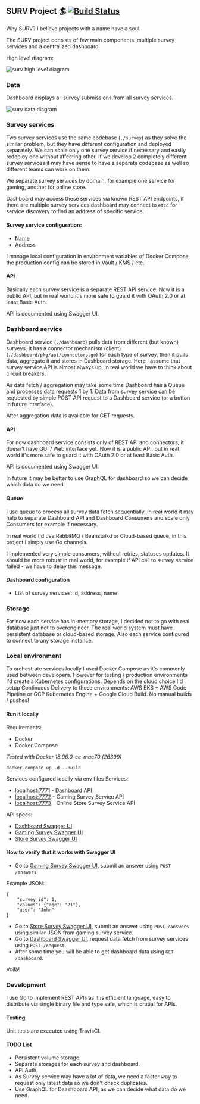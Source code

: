 ## SURV Project 🏄 [![Build Status](https://travis-ci.org/plutov/surv.svg?branch=master)](https://travis-ci.org/plutov/surv) 

Why SURV? I believe projects with a name have a soul.

The SURV project consists of few main components: multiple survey services and a centralized dashboard.

High level diagram:

![surv high level diagram](https://s3.amazonaws.com/pliutau.com/High+Level+Diagram.png)

### Data

Dashboard displays all survey submissions from all survey services.

![surv data diagram](https://s3.amazonaws.com/pliutau.com/Data+Diagram.png)

### Survey services

Two survey services use the same codebase (`./survey`) as they solve the similar problem, but they have different configuration and deployed separately. We can scale only one survey service if necessary and easily redeploy one without affecting other. If we develop 2 completely different survey services it may have sense to have a separate codebase as well so different teams can work on them. 

We separate survey services by domain, for example one service for gaming, another for online store.

Dashboard may access these services via known REST API endpoints, if there are multiple survey services dashboard may connect to `etcd` for service discovery to find an address of specific service.

#### Survey service configuration:

 - Name
 - Address

I manage local configuration in environment variables of Docker Compose, the production config can be stored in Vault / KMS / etc.

#### API

Basically each survey service is a separate REST API service. Now it is a public API, but in real world it's more safe to guard it with OAuth 2.0 or at least Basic Auth.

API is documented using Swagger UI.

### Dashboard service

Dashboard service (`./dashboard`) pulls data from different (but known) surveys. It has a connector mechanism (client) (`./dashboard/pkg/api/connectors.go`) for each type of survey, then it pulls data, aggregate it and stores in Dashboard storage. Here I assume that survey service API is almost always up, in real world we have to think about circuit breakers.

As data fetch / aggregation may take some time Dashboard has a Queue and processes data requests 1 by 1. Data from survey service can be requested by simple POST API request to a Dashboard service (or a button in future interface).

After aggregation data is available for GET requests.

#### API

For now dashboard service consists only of REST API and connectors, it doesn't have GUI / Web interface yet. Now it is a public API, but in real world it's more safe to guard it with OAuth 2.0 or at least Basic Auth.

API is documented using Swagger UI.

In future it may be better to use GraphQL for dashboard so we can decide which data do we need.

#### Queue

I use queue to process all survey data fetch sequentially. In real world it may help to separate Dashboard API and Dashboard Consumers and scale only Consumers for example if necessary.

In real world I'd use RabbitMQ / Beanstalkd or Cloud-based queue, in this project I simply use Go channels.

I implemented very simple consumers, without retries, statuses updates. It should be more robust in real world, for example if API call to survey service failed - we have to delay this message.

#### Dashboard configuration

- List of survey services: id, address, name

### Storage

For now each service has in-memory storage, I decided not to go with real database just not to overengineer. The real world system must have persistent database or cloud-based storage. Also each service configured to connect to any storage instance.

### Local environment

To orchestrate services locally I used Docker Compose as it's commonly used between developers. However for testing / production environments I'd create a Kubernetes configurations. Depends on the cloud choice I'd setup Continuous Delivery to those environments: AWS EKS + AWS Code Pipeline or GCP Kubernetes Engine + Google Cloud Build. No manual builds / pushes!

#### Run it locally

Requirements:

 - Docker
 - Docker Compose

*Tested with Docker 18.06.0-ce-mac70 (26399)*

```
docker-compose up -d --build
```

Services configured locally via env files
Services:

- [localhost:7771](http://localhost:7771) - Dashboard API
- [localhost:7772](http://localhost:7772) - Gaming Survey Service API
- [localhost:7773](http://localhost:7773) - Online Store Survey Service API

API specs:

- [Dashboard Swagger UI](http://petstore.swagger.io/?url=http://localhost:7771/swagger)
- [Gaming Survey Swagger UI](http://petstore.swagger.io/?url=http://localhost:7772/swagger)
- [Store Survey Swagger UI](http://petstore.swagger.io/?url=http://localhost:7773/swagger)

#### How to verify that it works with Swagger UI

- Go to [Gaming Survey Swagger UI](http://petstore.swagger.io/?url=http://localhost:7772/swagger), submit an answer using `POST /answers`.

Example JSON:
```
{
	"survey_id": 1,
	"values": {"age": "21"},
	"user": "John"
}
```

- Go to [Store Survey Swagger UI](http://petstore.swagger.io/?url=http://localhost:7773/swagger), submit an answer using `POST /answers` using similar JSON from gaming survey service.
- Go to [Dashboard Swagger UI](http://petstore.swagger.io/?url=http://localhost:7771/swagger), request data fetch from survey services using `POST /request`.
- After some time you will be able to get dashboard data using `GET /dashboard`.

Voilà!

### Development

I use Go to implement REST APIs as it is efficient language, easy to distribute via single binary file and type safe, which is crutial for APIs.

#### Testing

Unit tests are executed using TravisCI.

#### TODO List

- Persistent volume storage.
- Separate storages for each survey and dashboard.
- API Auth.
- As Survey service may have a lot of data, we need a faster way to request only latest data so we don't check duplicates.
- Use GraphQL for Daashboard API, as we can decide what data do we need.